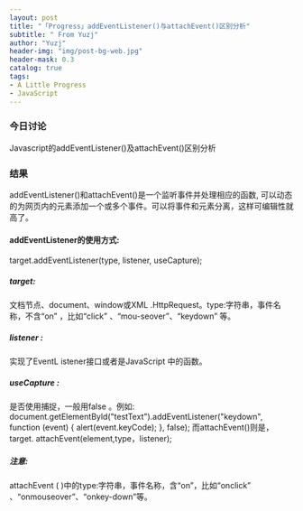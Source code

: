 ```yaml
---
layout: post
title: "「Progress」addEventListener()与attachEvent()区别分析"
subtitle: " From Yuzj"
author: "Yuzj"
header-img: "img/post-bg-web.jpg"
header-mask: 0.3
catalog: true
tags:
- A Little Progress
- JavaScript
---
```


### 今日讨论

Javascript的addEventListener()及attachEvent()区别分析

### 结果

addEventListener()和attachEvent()是一个监听事件并处理相应的函数,
可以动态的为网页内的元素添加一个或多个事件。可以将事件和元素分离，这样可编辑性就高了。

#### addEventListener的使用方式:

target.addEventListener(type, listener, useCapture);

##### target:

文档节点、document、window或XML .HttpRequest。type:字符串，事件名称，不含“on” ，比如“click” 、“mou-seover”、“keydown” 等。

##### listener :

实现了EventL istener接口或者是JavaScript 中的函数。

##### useCapture : 

是否使用捕捉，一般用false  。例如: document.getElementByld("testText").addEventListener("keydown", function (event) { alert(event.keyCode); }, false);
而attachEvent()则是，target. attachEvent(element,type，listener);

##### 注意: 

attachEvent ( )中的type:字符串，事件名称，含“on”，比如“onclick” 、“onmouseover”、“onkey-down”等。